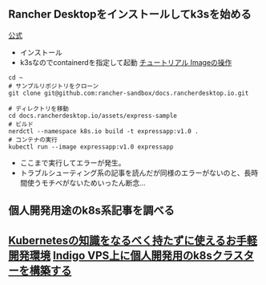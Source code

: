 ## Rancher Desktopをインストールしてk3sを始める

[公式](https://rancherdesktop.io/)
- インストール
- k3sなのでcontainerdを指定して起動
[チュートリアル Imageの操作](https://docs.rancherdesktop.io/tutorials/working-with-images)
```
cd ~
# サンプルリポジトリをクローン
git clone git@github.com:rancher-sandbox/docs.rancherdesktop.io.git

# ディレクトリを移動
cd docs.rancherdesktop.io/assets/express-sample
# ビルド
nerdctl --namespace k8s.io build -t expressapp:v1.0 .
# コンテナの実行
kubectl run --image expressapp:v1.0 expressapp
```
- ここまで実行してエラーが発生。
- トラブルシューティング系の記事を読んだが同様のエラーがないのと、長時間使うモチベがないためいったん断念...

## 個人開発用途のk8s系記事を調べる
[Kubernetesの知識をなるべく持たずに使えるお手軽開発環境](https://note.com/klavis/n/n836dbde81883)
[Indigo VPS上に個人開発用のk8sクラスターを構築する](https://tech.yyh-gl.dev/blog/k8s-setup/)
- 